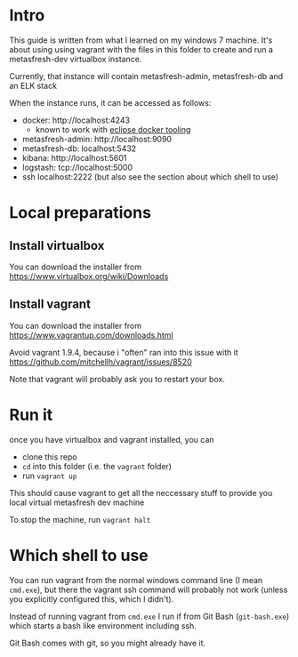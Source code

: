 
# Intro

This guide is written from what I learned on my windows 7 machine.
It's about using using vagrant with the files in this folder to create and run a metasfresh-dev virtualbox instance.

Currently, that instance will contain metasfresh-admin, metasfresh-db and an ELK stack

When the instance runs, it can be accessed as follows:

* docker: http://localhost:4243
  * known to work with [eclipse docker tooling](https://wiki.eclipse.org/Linux_Tools_Project/Docker_Tooling/User_Guide)
* metasfresh-admin: http://localhost:9090
* metasfresh-db: localhost:5432
* kibana: http://localhost:5601
* logstash: tcp://localhost:5000
* ssh localhost:2222 (but also see the section about which shell to use)

# Local preparations

## Install virtualbox

You can download the installer from https://www.virtualbox.org/wiki/Downloads

## Install vagrant

You can download the installer from https://www.vagrantup.com/downloads.html

Avoid vagrant 1.9.4, because i "often" ran into this issue with it
https://github.com/mitchellh/vagrant/issues/8520

Note that vagrant will probably ask you to restart your box.

# Run it

once you have virtualbox and vagrant installed, you can
* clone this repo
* `cd`  into this folder (i.e. the `vagrant` folder)
* run `vagrant up`

This should cause vagrant to get all the neccessary stuff to provide you local virtual  metasfresh dev machine

To stop the machine, run `vagrant halt`

# Which shell to use

You can run vagrant from the normal windows command line (I mean `cmd.exe`), but there the vagrant ssh command will probably not work (unless you explicitly configured this, which I didn't).

Instead of running vagrant from `cmd.exe` I run if from Git Bash (`git-bash.exe`) which starts a bash like environment including ssh.

Git Bash comes with git, so you might already have it.
